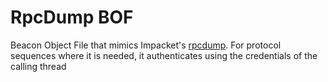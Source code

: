 # RpcDump BOF

Beacon Object File that mimics Impacket's [rpcdump](https://github.com/fortra/impacket/blob/master/examples/rpcdump.py). For protocol sequences where it is needed, it authenticates using the credentials of the calling thread
